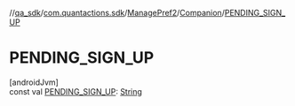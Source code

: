//[qa_sdk](../../../../index.md)/[com.quantactions.sdk](../../index.md)/[ManagePref2](../index.md)/[Companion](index.md)/[PENDING_SIGN_UP](-p-e-n-d-i-n-g_-s-i-g-n_-u-p.md)

# PENDING_SIGN_UP

[androidJvm]\
const val [PENDING_SIGN_UP](-p-e-n-d-i-n-g_-s-i-g-n_-u-p.md): [String](https://kotlinlang.org/api/latest/jvm/stdlib/kotlin/-string/index.html)
